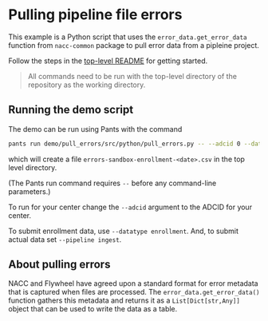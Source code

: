 # Pulling pipeline file errors

This example is a Python script that uses the `error_data.get_error_data` function from `nacc-common` package to pull error data from a pipleine project.

Follow the steps in the [top-level README](../../README.md#setting-up-demo-environment) for getting started.

> All commands need to be run with the top-level directory of the repository as the working directory.

## Running the demo script

The demo can be run using Pants with the command

```bash
pants run demo/pull_errors/src/python/pull_errors.py -- --adcid 0 --datatype enrollment --pipeline sandbox
```

which will create a file `errors-sandbox-enrollment-<date>.csv` in the top level directory.

(The Pants run command requires `--` before any command-line parameters.)

To run for your center change the `--adcid` argument to the ADCID for your center.

To submit enrollment data, use `--datatype enrollment`.
And, to submit actual data set `--pipeline ingest`.

## About pulling errors

NACC and Flywheel have agreed upon a standard format for error metadata that is captured when files are processed.
The `error_data.get_error_data()` function gathers this metadata and returns it as a `List[Dict[str,Any]]` object that can be used to write the data as a table.
